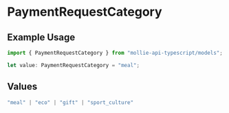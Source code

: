 # PaymentRequestCategory

## Example Usage

```typescript
import { PaymentRequestCategory } from "mollie-api-typescript/models";

let value: PaymentRequestCategory = "meal";
```

## Values

```typescript
"meal" | "eco" | "gift" | "sport_culture"
```